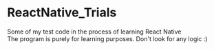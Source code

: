 # ReactNative_Trials

Some of my test code in the process of learning React Native
<br />
The program is purely for learning purposes. Don't look for any logic :)
